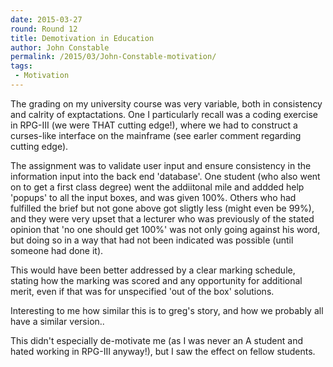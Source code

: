 ```yaml
---
date: 2015-03-27
round: Round 12
title: Demotivation in Education
author: John Constable
permalink: /2015/03/John-Constable-motivation/
tags:
 - Motivation
---
```


The grading on my university course was very variable, both in consistency and 
calrity of exptactations. One I particularly recall was a coding exercise in
RPG-III (we were THAT cutting edge!), where we had to construct a curses-like
interface on the mainframe (see earler comment regarding cutting edge).

The assignment was to validate user input and ensure consistency in the 
information input into the back end 'database'. One student (who also went on
to get a first class degree) went the addiitonal mile and addded help 'popups'
to all the input boxes, and was given 100%. Others who had fulfilled the brief
but not gone above got sligtly less (might even be 99%), and they were very upset
that a lecturer who was previously of the stated opinion that 'no one should get
 100%' was not only going against his word, but doing so in a way that had not
been indicated was possible (until someone had done it).

This would have been better addressed by a clear marking schedule, stating how 
the marking was scored and any opportunity for additional merit, even if that
was for unspecified 'out of the box' solutions.

Interesting to me how similar this is to greg's story, and how we probably all
have a similar version..

This didn't especially de-motivate me (as I was never an A student and hated
working in RPG-III anyway!), but I saw the effect on fellow students.
